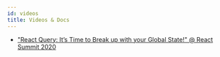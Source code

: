 ```yaml
---
id: videos
title: Videos & Docs
---
```


- ["React Query: It’s Time to Break up with your Global State!" @ React Summit 2020](https://youtu.be/seU46c6Jz7E)
